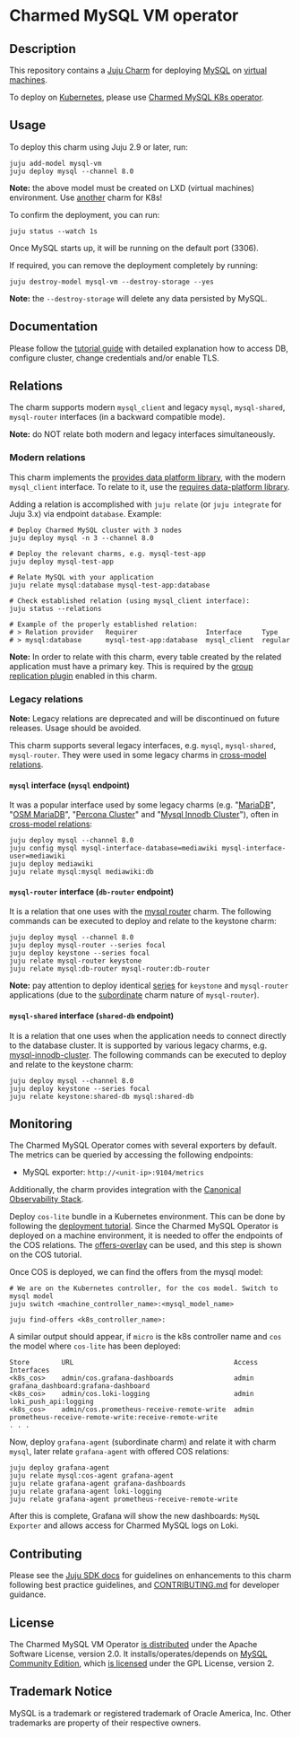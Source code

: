 # Charmed MySQL VM operator

## Description

This repository contains a [Juju Charm](https://charmhub.io/mysql) for deploying [MySQL](https://www.mysql.com/) on [virtual machines](https://ubuntu.com/lxd).

To deploy on [Kubernetes](https://microk8s.io/), please use [Charmed MySQL K8s operator](https://charmhub.io/mysql-k8s).

## Usage

To deploy this charm using Juju 2.9 or later, run:

```shell
juju add-model mysql-vm
juju deploy mysql --channel 8.0
```

**Note:** the above model must be created on LXD (virtual machines) environment. Use [another](https://charmhub.io/mysql-k8s) charm for K8s!

To confirm the deployment, you can run:

```shell
juju status --watch 1s
```

Once MySQL starts up, it will be running on the default port (3306).

If required, you can remove the deployment completely by running:

```shell
juju destroy-model mysql-vm --destroy-storage --yes
```

**Note:** the `--destroy-storage` will delete any data persisted by MySQL.

## Documentation

Please follow the [tutorial guide](https://discourse.charmhub.io/t/charmed-mysql-tutorial/8623) with detailed explanation how to access DB, configure cluster, change credentials and/or enable TLS.

## Relations

The charm supports modern `mysql_client` and legacy `mysql`, `mysql-shared`, `mysql-router` interfaces (in a backward compatible mode).

**Note:** do NOT relate both modern and legacy interfaces simultaneously.


### Modern relations

This charm implements the [provides data platform library](https://charmhub.io/data-platform-libs/libraries/database_provides), with the modern `mysql_client` interface.
To relate to it, use the [requires data-platform library](https://charmhub.io/data-platform-libs/libraries/database_requires).

Adding a relation is accomplished with `juju relate` (or `juju integrate` for Juju 3.x) via endpoint `database`. Example:

```shell
# Deploy Charmed MySQL cluster with 3 nodes
juju deploy mysql -n 3 --channel 8.0

# Deploy the relevant charms, e.g. mysql-test-app
juju deploy mysql-test-app

# Relate MySQL with your application
juju relate mysql:database mysql-test-app:database

# Check established relation (using mysql_client interface):
juju status --relations

# Example of the properly established relation:
# > Relation provider   Requirer                 Interface     Type
# > mysql:database      mysql-test-app:database  mysql_client  regular
```

**Note:** In order to relate with this charm, every table created by the related application must have a primary key. This is required by the [group replication plugin](https://dev.mysql.com/doc/refman/5.7/en/group-replication-requirements.html) enabled in this charm.


### Legacy relations

**Note:** Legacy relations are deprecated and will be discontinued on future releases. Usage should be avoided.

This charm supports several legacy interfaces, e.g. `mysql`, `mysql-shared`, `mysql-router`. They were used in some legacy charms in [cross-model relations](https://juju.is/docs/olm/cross-model-integration).

#### `mysql` interface (`mysql` endpoint)

It was a popular interface used by some legacy charms (e.g. "[MariaDB](https://charmhub.io/mariadb)", "[OSM MariaDB](https://charmhub.io/charmed-osm-mariadb-k8s)", "[Percona Cluster](https://charmhub.io/percona-cluster)" and "[Mysql Innodb Cluster](https://charmhub.io/mysql-innodb-cluster)"), often in [cross-model relations](https://juju.is/docs/olm/cross-model-integration):

```shell
juju deploy mysql --channel 8.0
juju config mysql mysql-interface-database=mediawiki mysql-interface-user=mediawiki
juju deploy mediawiki
juju relate mysql:mysql mediawiki:db
```

#### `mysql-router` interface (`db-router` endpoint)

It is a relation that one uses with the [mysql router](https://charmhub.io/mysql-router) charm. The following commands can be executed to deploy and relate to the keystone charm:

```shell
juju deploy mysql --channel 8.0
juju deploy mysql-router --series focal
juju deploy keystone --series focal
juju relate mysql-router keystone
juju relate mysql:db-router mysql-router:db-router
```

**Note:** pay attention to deploy identical [series](https://juju.is/docs/olm/deploy-an-application-with-a-specific-series) for `keystone` and `mysql-router` applications (due to the [subordinate](https://juju.is/docs/sdk/charm-types#heading--subordinate-charms) charm nature of `mysql-router`).

#### `mysql-shared` interface (`shared-db` endpoint)

It is a relation that one uses when the application needs to connect directly to the database cluster.
It is supported by various legacy charms, e.g. [mysql-innodb-cluster](https://charmhub.io/mysql-innodb-cluster).
The following commands can be executed to deploy and relate to the keystone charm:

```shell
juju deploy mysql --channel 8.0
juju deploy keystone --series focal
juju relate keystone:shared-db mysql:shared-db
```

## Monitoring

The Charmed MySQL Operator comes with several exporters by default. The metrics can be queried by accessing the following endpoints:

- MySQL exporter: `http://<unit-ip>:9104/metrics`

Additionally, the charm provides integration with the [Canonical Observability Stack](https://charmhub.io/topics/canonical-observability-stack).

Deploy `cos-lite` bundle in a Kubernetes environment. This can be done by following the [deployment tutorial](https://charmhub.io/topics/canonical-observability-stack/tutorials/install-microk8s). Since the Charmed MySQL Operator is deployed on a machine environment, it is needed to offer the endpoints of the COS relations. The [offers-overlay](https://github.com/canonical/cos-lite-bundle/blob/main/overlays/offers-overlay.yaml) can be used, and this step is shown on the COS tutorial.

Once COS is deployed, we can find the offers from the mysql model:
```shell
# We are on the Kubernetes controller, for the cos model. Switch to mysql model
juju switch <machine_controller_name>:<mysql_model_name>

juju find-offers <k8s_controller_name>:
```

A similar output should appear, if `micro` is the k8s controller name and `cos` the model where `cos-lite` has been deployed:
```
Store        URL                                        Access  Interfaces
<k8s_cos>    admin/cos.grafana-dashboards               admin   grafana_dashboard:grafana-dashboard
<k8s_cos>    admin/cos.loki-logging                     admin   loki_push_api:logging
<k8s_cos>    admin/cos.prometheus-receive-remote-write  admin   prometheus-receive-remote-write:receive-remote-write
. . .
```

Now, deploy `grafana-agent` (subordinate charm) and relate it with charm `mysql`, later relate `grafana-agent` with offered COS relations:
```shell
juju deploy grafana-agent
juju relate mysql:cos-agent grafana-agent
juju relate grafana-agent grafana-dashboards
juju relate grafana-agent loki-logging
juju relate grafana-agent prometheus-receive-remote-write
```

After this is complete, Grafana will show the new dashboards: `MySQL Exporter` and allows access for Charmed MySQL logs on Loki.


## Contributing

Please see the [Juju SDK docs](https://juju.is/docs/sdk) for guidelines on enhancements to this
charm following best practice guidelines, and [CONTRIBUTING.md](https://github.com/canonical/mysql-operator/blob/main/CONTRIBUTING.md) for developer guidance.

## License
The Charmed MySQL VM Operator [is distributed](https://github.com/canonical/mysql-operator/blob/main/LICENSE) under the Apache Software License, version 2.0.
It installs/operates/depends on [MySQL Community Edition](https://github.com/mysql/mysql-server), which [is licensed](https://github.com/mysql/mysql-server/blob/8.0/LICENSE) under the GPL License, version 2.

## Trademark Notice
MySQL is a trademark or registered trademark of Oracle America, Inc.
Other trademarks are property of their respective owners.
